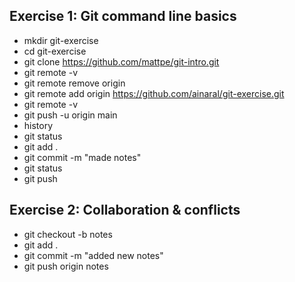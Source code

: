 ## Exercise 1: Git command line basics

- mkdir git-exercise
- cd git-exercise
- git clone https://github.com/mattpe/git-intro.git
- git remote -v
- git remote remove origin
- git remote add origin https://github.com/ainaral/git-exercise.git
- git remote -v
- git push -u origin main
- history
- git status
- git add .
- git commit -m "made notes"
- git status
- git push

## Exercise 2: Collaboration & conflicts

- git checkout -b notes
- git add .
- git commit -m "added new notes"
- git push origin notes
